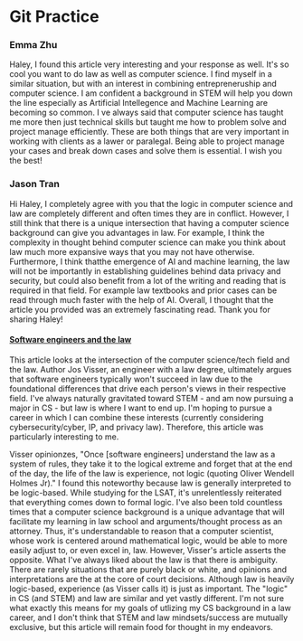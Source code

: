 # Git Practice
### Emma Zhu
Haley, I found this article very interesting and your response as well. It's so cool you want to do law as well as computer science. I find myself in a similar situation, but with an interest in combining entrepreneruship and computer science. I am confident a background in STEM will help you down the line especially as Artificial Intellegence and Machine Learning are becoming so common. I ve always said that computer science has taught me more then just technical skills but taught me how to problem solve and project manage efficiently. These are both things that are very important in working with clients as a lawer or paralegal. Being able to project manage your cases and break down cases and solve them is essential. I wish you the best!

### Jason Tran 
Hi Haley, I completely agree with you that the logic in computer science and law are completely different and often times they are in conflict. However, I still think that there is a unique intersection that having a computer science background can give you advantages in law. For example, I think the complexity in thought behind computer science can make you think about law much more expansive ways that you may not have otherwise. Furthermore, I think thatthe emergence of AI and machine learning, the law will not be importantly in establishing guidelines behind data privacy and security, but could also benefit from a lot of the writing and reading that is required in that field. For example law textbooks and prior cases can be read through much faster with the help of AI. Overall, I thought that the article you provided was an extremely fascinating read. Thank you for sharing Haley! 

#### [Software engineers and the law](https://josvisser.substack.com/p/software-engineers-and-the-law)
This article looks at the intersection of the computer science/tech field and the law. Author Jos Visser, an engineer with a law degree, ultimately argues that software engineers typically won't succeed in law due to the foundational differences that drive each person's views in their respective field. I've always naturally gravitated toward STEM - and am now pursuing a major in CS - but law is where I want to end up. I'm hoping to pursue a career in which I can combine these interests (currently considering cybersecurity/cyber, IP, and privacy law). Therefore, this article was particularly interesting to me.

Visser opinionzes, "Once [software engineers] understand the law as a system of rules, they take it to the logical extreme and forget that at the end of the day, the life of the law is experience, not logic (quoting Oliver Wendell Holmes Jr)." I found this noteworthy because law is generally interpreted to be logic-based. While studying for the LSAT, it's unrelentlessly reiterated that everything comes down to formal logic. I've also been told countless times that a computer science background is a unique advantage that will facilitate my learning in law school and arguments/thought process as an attorney. Thus, it's understandable to reason that a computer scientist, whose work is centered around mathematical logic, would be able to more easily adjust to, or even excel in, law. However, Visser's article asserts the opposite. What I've always liked about the law is that there is ambiguity. There are rarely situations that are purely black or white, and opinions and interpretations are the at the core of court decisions. Although law is heavily logic-based, experience (as Visser calls it) is just as important. The "logic" in CS (and STEM) and law are similar and yet vastly different. I'm not sure what exactly this means for my goals of utlizing my CS background in a law career, and I don't think that STEM and law mindsets/success are mutually exclusive, but this article will remain food for thought in my endeavors.